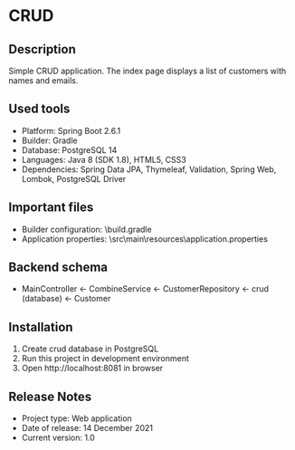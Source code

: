 # CRUD

## Description
Simple CRUD application. The index page displays a list of customers with names and emails.

## Used tools
* Platform: Spring Boot 2.6.1
* Builder: Gradle
* Database: PostgreSQL 14
* Languages: Java 8 (SDK 1.8), HTML5, CSS3
* Dependencies: Spring Data JPA, Thymeleaf, Validation, Spring Web, Lombok, PostgreSQL Driver

## Important files
* Builder configuration: \build.gradle
* Application properties: \src\main\resources\application.properties

## Backend schema
* MainController <- CombineService <- CustomerRepository <- crud (database) <- Customer

## Installation
1. Create crud database in PostgreSQL
2. Run this project in development environment
3. Open http://localhost:8081 in browser

## Release Notes
* Project type: Web application
* Date of release: 14 December 2021
* Current version: 1.0
